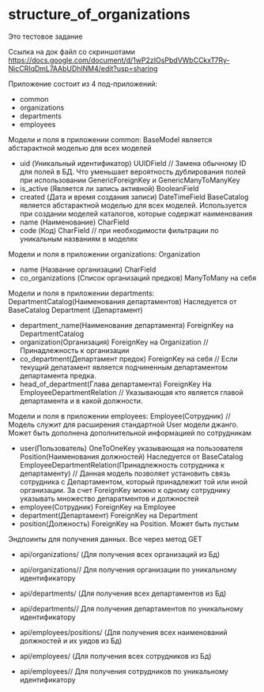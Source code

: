 # structure_of_organizations
Это тестовое задание

Ссылка на док файл со скриншотами https://docs.google.com/document/d/1wP2zIOsPbdVWbCCkxT7Ry-NjcCRIqDmL7AAbUDhlNM4/edit?usp=sharing

Приложение состоит из 4 под-приложений:
- common
- organizations
- departments
- employees

Модели и поля в приложении common:
BaseModel является абстарактной моделью для всех моделей
- uid (Уникальный идентификатор) UUIDField // Замена обычному ID для полей в БД. Что уменьшает вероятность дублирования полей при использовании GenericForeignKey и GenericManyToManyKey
- is_active (Является ли запись активной) BooleanField
- created (Дата и время создания записи) DateTimeField
BaseCatalog является абстарактной моделью для всех моделей. Используется при создании моделей каталогов, которые содержат наименования
- name (Наименование) CharField
- code (Код) CharField // при необходимости фильтрации по уникальным названиям в моделях

Модели и поля в приложении organizations:
Organization
- name (Название организации) CharField
- co_organizations (Список организаций предков) ManyToMany на себя

Модели и поля в приложении departments:
DepartmentCatalog(Наименования департаментов) Наследуется от BaseCatalog
Department (Департамент)
- department_name(Наименование департамента) ForeignKey на DepartmentCatalog
- organization(Организация) ForeignKey на Organization // Принадлежность к организации
- co_department(Департамент предок) ForeignKey на себя // Если текущий депатамент является подчиненным департаментом департамента предка.
- head_of_department(Глава департамента) ForeignKey На EmployeeDepartmentRelation // Указывающая кто является главой департамента и в какой должности.

Модели и поля в приложении employees:
Employee(Сотрудник) // Модель служит для расширения стандартной User модели джанго. Может быть дополнена дополнительной информацией по сотрудникам
- user(Пользователь) OneToOneKey указывающая на пользователя
Position(Наименования должностей) Наследуется от BaseCatalog
EmployeeDepartmentRelation(Принадлежность сотрудника к департаменту) // Данная модель позволяет установить связь сотрудника с Департаментом, который принадлежит той или иной организации. За счет ForeignKey можно к одному сотруднику указывать множество депаратментов и должностей
- employee(Cотрудник) ForeignKey на Employee
- department(Департамент) ForeignKey на Department 
- position(Должность) ForeignKey на Position. Может быть пустым

Эндпоинты для получения данных. Все через метод GET
- api/organizations/ (Для получения всех организаций из Бд)

- api/organizations/<uid>/ Для получения организации по уникальному идентификатору

- api/departments/ (Для получения всех департаментов из Бд)

- api/departments/<uid>/ Для получения департаментов по уникальному идентификатору

- api/employees/positions/  (Для получения всех наименований должностей и их уидов из Бд)

- api/employees/  (Для получения всех сотрудников из Бд)

- api/employees/<uid>/ Для получения сотрудников по уникальному идентификатору


